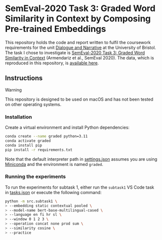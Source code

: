 # SemEval-2020 Task 3: Graded Word Similarity in Context by Composing Pre-trained Embeddings

This repository holds the code and report written to fulfil the coursework requirements for the unit
[Dialogue and Narrative](https://www.bris.ac.uk/unit-programme-catalogue/UnitDetails.jsa?ayrCode=23%2F24&unitCode=COMSM0023)
at the University of Bristol.
The task I chose to investigate is
[SemEval-2020 Task 3: Graded Word Similarity in Context](https://aclanthology.org/2020.semeval-1.3/)
(Armendariz et al., SemEval 2020).
The data, which is reproduced in this repository, is [available here](https://competitions.codalab.org/competitions/20905).

## Instructions

> [!WARNING]
> This repository is designed to be used on macOS and has not been tested on other operating systems.

### Installation

Create a virtual environment and install Python dependencies:

```bash
conda create --name graded python=3.11
conda activate graded
conda install pip
pip install -r requirements.txt
```

Note that the default interpreter path in [settings.json](./.vscode/settings.json)
assumes you are using [Miniconda](https://docs.conda.io/projects/miniconda/en/latest/)
and the environment is named `graded`.

### Running the experiments

To run the experiments for subtask 1, either run the `subtask1` VS Code task in
[tasks.json](./.vscode/tasks.json) or execute the following command:

```bash
python -m src.subtask1 \
> --embedding static contextual pooled \
> --model-name bert-base-multilingual-cased \
> --language en fi hr sl \
> --window 0 1 2 3 \
> --operation concat none prod sum \
> --similarity cosine \
> --practice
```

